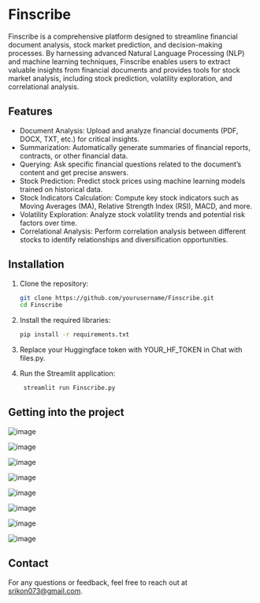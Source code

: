 # Finscribe
Finscribe is a comprehensive platform designed to streamline financial document analysis, stock market prediction, and decision-making processes. By harnessing advanced Natural Language Processing (NLP) and machine learning techniques, Finscribe enables users to extract valuable insights from financial documents and provides tools for stock market analysis, including stock prediction, volatility exploration, and correlational analysis.

## Features

- Document Analysis: Upload and analyze financial documents (PDF, DOCX, TXT, etc.) for critical insights.
- Summarization: Automatically generate summaries of financial reports, contracts, or other financial data.
- Querying: Ask specific financial questions related to the document’s content and get precise answers.
- Stock Prediction: Predict stock prices using machine learning models trained on historical data.
- Stock Indicators Calculation: Compute key stock indicators such as Moving Averages (MA), Relative Strength Index (RSI), MACD, and more.
- Volatility Exploration: Analyze stock volatility trends and potential risk factors over time.
- Correlational Analysis: Perform correlation analysis between different stocks to identify relationships and diversification opportunities.


## Installation

1. Clone the repository:
   ```bash
   git clone https://github.com/yourusername/Finscribe.git
   cd Finscribe
   ```

2. Install the required libraries:
   ```bash
   pip install -r requirements.txt
   ```
3. Replace your Huggingface token with YOUR_HF_TOKEN in Chat with files.py.
   

4. Run the Streamlit application:
   ```bash
    streamlit run Finscribe.py
   ```

## Getting into the project 
![image](https://github.com/Srik9703/Finscribe/assets/105278289/bb436f89-e784-437b-a325-19f889e1d83c)

![image](https://github.com/Srik9703/Finscribe/assets/105278289/cffda138-121a-44b4-83e4-c0dc787779b4)

![image](https://github.com/Srik9703/Finscribe/assets/105278289/1dac44f7-dcc0-4a8a-aa19-edf4be234bbf)

![image](https://github.com/Srik9703/Finscribe/assets/105278289/9c07e5ac-ec95-417f-9230-715e4d08e702)

![image](https://github.com/Srik9703/Finscribe/assets/105278289/a8e8f010-6b9b-402c-a987-fbcca67c09e7)

![image](https://github.com/Srik9703/Finscribe/assets/105278289/d1a34262-3e26-4ee0-b52d-86c9fddb5a7d)

![image](https://github.com/Srik9703/Finscribe/assets/105278289/bae99019-0aeb-4bb6-b504-d44fe3be56ef)

![image](https://github.com/Srik9703/Finscribe/assets/105278289/9badd6b5-7ef0-44c0-b1cb-beef388e3946)




## Contact
For any questions or feedback, feel free to reach out at srikon073@gmail.com.




